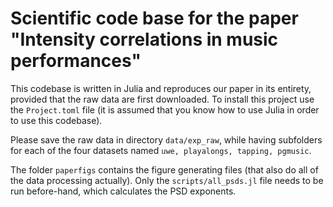 # Scientific code base for the paper "Intensity correlations in music performances"

This codebase is written in Julia and reproduces our paper in its entirety, provided that the raw data are first downloaded. To install this project use the `Project.toml` file (it is assumed that you know how to use Julia in order to use this codebase).

Please save the raw data in directory `data/exp_raw`, while having subfolders for each of the four datasets named `uwe, playalongs, tapping, pgmusic`.

The folder `paperfigs` contains the figure generating files (that also do all of the data processing actually). Only the `scripts/all_psds.jl` file needs to be run before-hand, which calculates the PSD exponents.
